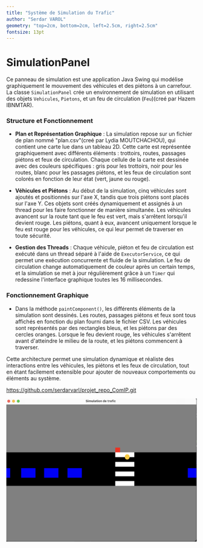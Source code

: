 ```yaml
---
title: "Système de Simulation du Trafic"
author: "Serdar VAROL"
geometry: "top=2cm, bottom=2cm, left=2.5cm, right=2.5cm"
fontsize: 13pt
---
```




# SimulationPanel 

Ce panneau de simulation est une application Java Swing qui modélise graphiquement le mouvement des véhicules et des piétons à un carrefour. La classe `SimulationPanel` crée un environnement de simulation en utilisant des objets `Vehicules`, `Pietons`, et un feu de circulation (`Feu`)(creé par Hazem IBNMTAR).

### Structure et Fonctionnement
- **Plan et Représentation Graphique** : La simulation repose sur un fichier de plan nommé "plan.csv"(creé par Lydia MOUTCHACHOU), qui contient une carte lue dans un tableau 2D. Cette carte est représentée graphiquement avec différents éléments : trottoirs, routes, passages piétons et feux de circulation. Chaque cellule de la carte est dessinée avec des couleurs spécifiques : gris pour les trottoirs, noir pour les routes, blanc pour les passages piétons, et les feux de circulation sont colorés en fonction de leur état (vert, jaune ou rouge).

- **Véhicules et Piétons** : Au début de la simulation, cinq véhicules sont ajoutés et positionnés sur l'axe X, tandis que trois piétons sont placés sur l'axe Y. Ces objets sont créés dynamiquement et assignés à un thread pour les faire fonctionner de manière simultanée. Les véhicules avancent sur la route tant que le feu est vert, mais s'arrêtent lorsqu'il devient rouge. Les piétons, quant à eux, avancent uniquement lorsque le feu est rouge pour les véhicules, ce qui leur permet de traverser en toute sécurité.

- **Gestion des Threads** : Chaque véhicule, piéton et feu de circulation est exécuté dans un thread séparé à l'aide de `ExecutorService`, ce qui permet une exécution concurrente et fluide de la simulation. Le feu de circulation change automatiquement de couleur après un certain temps, et la simulation se met à jour régulièrement grâce à un `Timer` qui redessine l'interface graphique toutes les 16 millisecondes.

### Fonctionnement Graphique
- Dans la méthode `paintComponent()`, les différents éléments de la simulation sont dessinés. Les routes, passages piétons et feux sont tous affichés en fonction du plan fourni dans le fichier CSV. Les véhicules sont représentés par des rectangles bleus, et les piétons par des cercles oranges. Lorsque le feu devient rouge, les véhicules s'arrêtent avant d'atteindre le milieu de la route, et les piétons commencent à traverser.

Cette architecture permet une simulation dynamique et réaliste des interactions entre les véhicules, les piétons et les feux de circulation, tout en étant facilement extensible pour ajouter de nouveaux comportements ou éléments au système.


https://github.com/serdarvarl/projet_repo_ComIP.git


![resultat avec java](grap_sm.png)